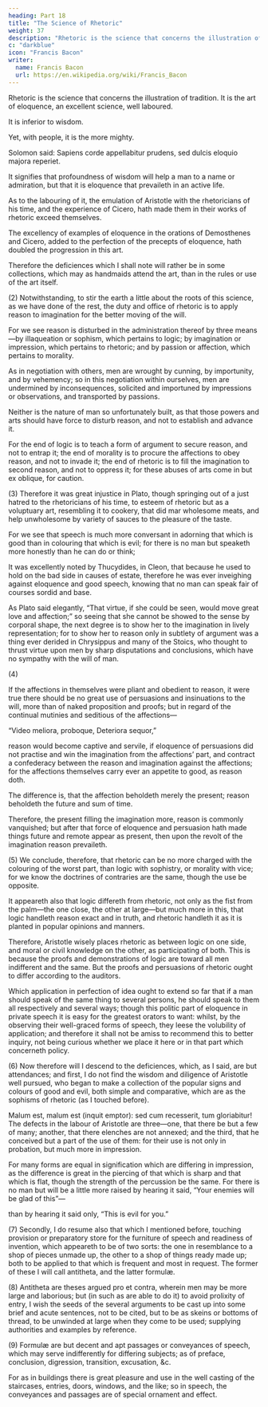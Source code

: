```yaml
---
heading: Part 18
title: "The Science of Rhetoric"
weight: 37
description: "Rhetoric is the science that concerns the illustration of tradition. It is the art of eloquence, an excellent science, well laboured.  "
c: "darkblue"
icon: "Francis Bacon"
writer:
  name: Francis Bacon
  url: https://en.wikipedia.org/wiki/Francis_Bacon
---
```




<!-- XVIII. (1)  -->

Rhetoric is the science that concerns the illustration of tradition. It is the art of eloquence, an excellent science, well laboured.  

It is inferior to wisdom. <!-- (as it is said by God to Moses, when he disabled himself for want of this faculty, “Aaron shall be thy speaker, and thou shalt be to him as God”) -->

Yet, with people, it is the more mighty. 

Solomon said: Sapiens corde appellabitur prudens, sed dulcis eloquio majora reperiet. 

It signifies that profoundness of wisdom will help a man to a name or admiration, but that it is eloquence that prevaileth in an active life.

As to the labouring of it, the emulation of Aristotle with the rhetoricians of his time, and the experience of Cicero, hath made them in their works of rhetoric exceed themselves.  

The excellency of examples of eloquence in the orations of Demosthenes and Cicero, added to the perfection of the precepts of eloquence, hath doubled the progression in this art. 

Therefore the deficiences which I shall note will rather be in some collections, which may as handmaids attend the art, than in the rules or use of the art itself.


(2)  Notwithstanding, to stir the earth a little about the roots of this science, as we have done of the rest, the duty and office of rhetoric is to apply reason to imagination for the better moving of the will.  

For we see reason is disturbed in the administration thereof by three means—by illaqueation or sophism, which pertains to logic; by imagination or impression, which pertains to rhetoric; and by passion or affection, which pertains to morality.

As in negotiation with others, men are wrought by cunning, by importunity, and by vehemency; so in this negotiation within ourselves, men are undermined by inconsequences, solicited and importuned by impressions or observations, and transported by passions.  

Neither is the nature of man so unfortunately built, as that those powers and arts should have force to disturb reason, and not to establish and advance it.

For the end of logic is to teach a form of argument to secure reason, and not to entrap it; the end of morality is to procure the affections to obey reason, and not to invade it; the end of rhetoric is to fill the imagination to second reason, and not to oppress it; for these abuses of arts come in but ex oblique, for caution.

(3) Therefore it was great injustice in Plato, though springing out of a just hatred to the rhetoricians of his time, to esteem of rhetoric but as a voluptuary art, resembling it to cookery, that did mar wholesome meats, and help unwholesome by variety of sauces to the pleasure of the taste.  

For we see that speech is much more conversant in adorning that which is good than in colouring that which is evil; for there is no man but speaketh more honestly than he can do or think; 

It was excellently noted by Thucydides, in Cleon, that because he used to hold on the bad side in causes of estate, therefore he was ever inveighing against eloquence and good speech, knowing that no man can speak fair of courses sordid and base.  

As Plato said elegantly, “That virtue, if she could be seen, would move great love and affection;” so seeing that she cannot be showed to the sense by corporal shape, the next degree is to show her to the imagination in lively representation; for to show her to reason only in subtlety of argument was a thing ever derided in Chrysippus and many of the Stoics, who thought to thrust virtue upon men by sharp disputations and conclusions, which have no sympathy with the will of man.

(4)

If the affections in themselves were pliant and obedient to reason, it were true there should be no great use of persuasions and insinuations to the will, more than of naked proposition and proofs; but in regard of the continual mutinies and seditious of the affections—

“Video meliora, proboque, Deteriora sequor,”

reason would become captive and servile, if eloquence of persuasions did not practise and win the imagination from the affections’ part, and contract a confederacy between the reason and imagination against the affections; for the affections themselves carry ever an appetite to good, as reason doth.

The difference is, that the affection beholdeth merely the present; reason beholdeth the future and sum of time.  

Therefore, the present filling the imagination more, reason is commonly vanquished; but after that force of eloquence and persuasion hath made things future and remote appear as present, then upon the revolt of the imagination reason prevaileth.

(5) We conclude, therefore, that rhetoric can be no more charged with the colouring of the worst part, than logic with sophistry, or morality with vice; for we know the doctrines of contraries are the same, though the use be opposite.

It appeareth also that logic differeth from rhetoric, not only as the fist from the palm—the one close, the other at large—but much more in this, that logic handleth reason exact and in truth, and rhetoric handleth it as it is planted in popular opinions and manners.

Therefore, Aristotle wisely places rhetoric as between logic on one side, and moral or civil knowledge on the other, as participating of both. This is because the proofs and demonstrations of logic are toward all men indifferent and the same. But the proofs and persuasions of rhetoric ought to differ according to the auditors.

<!-- “Orpheus in sylvis, inter delphinas Arion.” -->

Which application in perfection of idea ought to extend so far that if a man should speak of the same thing to several persons, he should speak to them all respectively and several ways; though this politic part of eloquence in private speech it is easy for the greatest orators to want: whilst, by the observing their well-graced forms of speech, they leese the volubility of application; and therefore it shall not be amiss to recommend this to better inquiry, not being curious whether we place it here or in that part which concerneth policy.

(6) Now therefore will I descend to the deficiences, which, as I said, are but attendances; and first, I do not find the wisdom and diligence of Aristotle well pursued, who began to make a collection of the popular signs and colours of good and evil, both simple and comparative, which are as the sophisms of rhetoric (as I touched before).  <!-- For example— -->

<!--    “Sophisma.
Quod laudatur, bonum: quod vituperatur, malum.   Redargutio.
Laudat venales qui vult extrudere merces.”
 -->
Malum est, malum est (inquit emptor): sed cum recesserit, tum gloriabitur!  The defects in the labour of Aristotle are three—one, that there be but a few of many; another, that there elenches are not annexed; and the third, that he conceived but a part of the use of them: for their use is not only in probation, but much more in impression.

For many forms are equal in signification which are differing in impression, as the difference is great in the piercing of that which is sharp and that which is flat, though the strength of the percussion be the same.  For there is no man but will be a little more raised by hearing it said, “Your enemies will be glad of this”—

<!-- “Hoc Ithacus velit, et magno mercentur Atridæ.” -->

than by hearing it said only, “This is evil for you.”

(7) Secondly, I do resume also that which I mentioned before, touching provision or preparatory store for the furniture of speech and readiness of invention, which appeareth to be of two sorts: the one in resemblance to a shop of pieces unmade up, the other to a shop of things ready made up; both to be applied to that which is frequent and most in request.  The former of these I will call antitheta, and the latter formulæ.

(8) Antitheta are theses argued pro et contra, wherein men may be more large and laborious; but (in such as are able to do it) to avoid prolixity of entry, I wish the seeds of the several arguments to be cast up into some brief and acute sentences, not to be cited, but to be as skeins or bottoms of thread, to be unwinded at large when they come to be used; supplying authorities and examples by reference.

<!-- “Pro verbis legis. Non est interpretatio, sed divinatio, quæ recedit a litera: Cum receditur a litera, judex transit in legislatorem. -->

<!-- Pro sententia legis. Ex omnibus verbis est eliciendus sensus qui interpretatur singula.” -->

(9) Formulæ are but decent and apt passages or conveyances of speech, which may serve indifferently for differing subjects; as of preface, conclusion, digression, transition, excusation, &c.  

For as in buildings there is great pleasure and use in the well casting of the staircases, entries, doors, windows, and the like; so in speech, the conveyances and passages are of special ornament and effect.

<!-- “A conclusion in a deliberative. So may we redeem the faults passed, and prevent the inconveniences future.” -->
